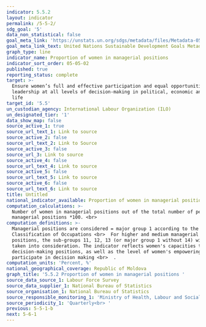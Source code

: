```yaml
---
indicator: 5.5.2
layout: indicator
permalink: /5-5-2/
sdg_goal: '5'
data_non_statistical: false
goal_meta_link: 'https://unstats.un.org/sdgs/metadata/files/Metadata-05-05-02.pdf'
goal_meta_link_text: United Nations Sustainable Development Goals Metadata (PDF 372 KB)
graph_type: line
indicator_name: Proportion of women in managerial positions
indicator_sort_order: 05-05-02
published: true
reporting_status: complete
target: >-
  Ensure women’s full and effective participation and equal opportunities for
  leadership at all levels of decision-making in political, economic and public
  life
target_id: '5.5'
un_custodian_agency: International Labour Organization (ILO)
un_designated_tier: '1'
data_show_map: false
source_active_1: true
source_url_text_1: Link to source
source_active_2: false
source_url_text_2: Link to Source
source_active_3: false
source_url_3: Link to source
source_active_4: false
source_url_text_4: Link to source
source_active_5: false
source_url_text_5: Link to source
source_active_6: false
source_url_text_6: Link to source
title: Untitled
national_indicator_available: Proportion of women in managerial positions
computation_calculations: >-
  Number of women in managerial positions out of the total number of persons in
  managerial positions *100. <br>
computation_definitions: >-
  Managerial positions are considered = major group 1 according to the
  Classification of Occupations <br>  For higher and medium managerial
  positions, the sub-groups 11, 12, 13 (or major group 1 without 14) will be
  taken into consideration. The indicator reflects women's capacities to accede
  decision-making positions, as well as the level of women's empowering to
  participate in decision making <br>  .
computation_units: 'Percent, %'
national_geographical_coverage: Republic of Moldova
graph_title: '5.5.2 Proportion of women in managerial positions '
source_data_source_1: Labour Force Survey
source_data_supplier_1: National Bureau of Statistics
source_organisation_1: National Bureau of Statistics
source_responsible_monitoring_1: 'Ministry of Health, Labour and Social Protection'
source_periodicity_1: 'Quarterly<br> '
previous: 5-5-1-b
next: 5-6-1
---
```

